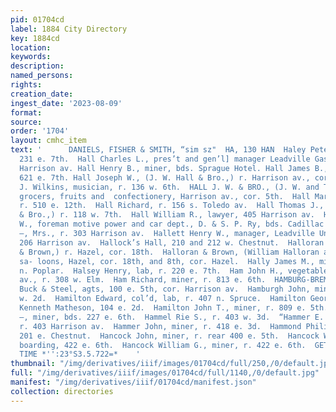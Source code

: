 ```yaml
---
pid: 01704cd
label: 1884 City Directory
key: 1884cd
location: 
keywords: 
description: 
named_persons: 
rights: 
creation_date: 
ingest_date: '2023-08-09'
format: 
source: 
order: '1704'
layout: cmhc_item
text: '      DANIELS, FISHER & SMITH, “sim sz"  HA, 130 HAN  Haley Peter, miner, bds.
  231 e. 7th.  Hall Charles L., pres’t and gen’l] manager Leadville Gas Co., |  320
  Harrison av. Hall Henry B., miner, bds. Sprague Hotel. Hall James B., miner, r.
  621 e. 7th. Hall Joseph W., (J. W. Hall & Bro.,) r. Harrison av., cor. 6th. Hall
  J. Wilkins, musician, r. 136 w. 6th.  HALL J. W. & BRO., (J. W. and T. J. Hall,)
  grocers, fruits and  confectionery, Harrison av., cor. 5th.  Hall Mary A. Mrs.,
  r. 510 e. 12th.  Hall Richard, r. 156 s. Toledo av.  Hall Thomas J., (J. W. Hall
  & Bro.,) r. 118 w. 7th.  Hall William R., lawyer, 405 Harrison av.  Hall William
  W., foreman motive power and car dept., D. & S. P. Ry, bds. Cadillac House.  Hall
  —, Mrs., r. 303 Harrison av.  Hallett Henry W., manager, Leadville Undertaking Co.,
  206 Harrison av.  Hallock’s Hall, 210 and 212 w. Chestnut.  Halloran William, (Halloran
  & Brown,) r. Hazel, cor. 18th.  Halloran & Brown, (William Halloran and George Brown,)
  sa- loons, Hazel, cor. 18th, and 8th, cor. Hazel.  Hally James M., miner, r. 608
  n. Poplar.  Halsey Henry, lab, r. 220 e. 7th.  Ham John H., vegetables, 515 Harrison
  av., r. 308 w. Elm.  Ham Richard, miner, r. 813 e. 6th.  HAMBURG-BREMEN INS. CO.,
  Buck & Steel, agts, 100 e. 5th, cor. Harrison av.  Hamburgh John, miner, bds. 221
  w. 2d.  Hamilton Edward, col’d, lab, r. 407 n. Spruce.  Hamilton George, tailor,
  Kenneth Matheson, 104 e. 2d.  Hamilton John T., miner, r. 809 e. 5th.  Hammaker
  —, miner, bds. 227 e. 6th.  Hammel Rie S., r. 403 w. 3d.  “Hammer E. C., barkpr,
  r. 403 Harrison av.  Hammer John, miner, r. 418 e. 3d.  Hammond Philip, laundry,
  201 e. Chestnut.  Hancock John, miner, r. rear 400 e. 5th.  Hancock William B.,
  boarding, 422 e. 6th.  Hancock William G., miner, r. 422 e. 6th.  GET THE STANDARD
  TIME *'':23°S3.5.722=*    '
thumbnail: "/img/derivatives/iiif/images/01704cd/full/250,/0/default.jpg"
full: "/img/derivatives/iiif/images/01704cd/full/1140,/0/default.jpg"
manifest: "/img/derivatives/iiif/01704cd/manifest.json"
collection: directories
---
```

